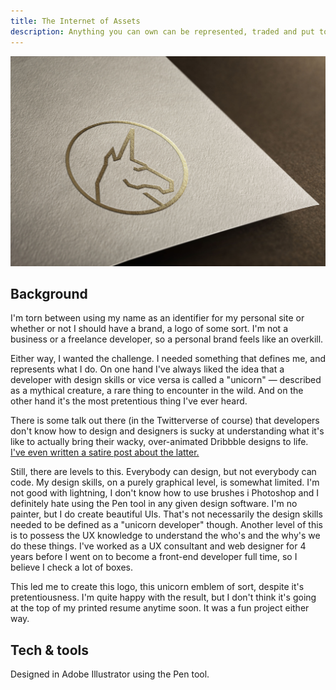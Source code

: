 ```yaml
---
title: The Internet of Assets
description: Anything you can own can be represented, traded and put to use as non fungible tokens (NFT). You can tokenize your art and get royalties automatically every time it is resold. Or use a token of something you own to borrow. The possibilities just keep growing. Goodbye to the Internet of data, welcome to the Internet of value.
---
```

![](/img/unicorn.jpg)

## Background 

I'm torn between using my name as an identifier for my personal site or whether or not I should have a brand, a logo of some sort. I'm not a business or a freelance developer, so a personal brand feels like an overkill. 

Either way, I wanted the challenge. I needed something that defines me, and represents what I do. On one hand I've always liked the idea that a developer with design skills or vice versa is called a "unicorn" — described as a mythical creature, a rare thing to encounter in the wild. And on the other hand it's the most pretentious thing I've ever heard. 

There is some talk out there (in the Twitterverse of course) that developers don't know how to design and designers is sucky at understanding what it's like to actually bring their wacky, over-animated Dribbble designs to life. [I've even written a satire post about the latter.](https://www.havardbrynjulfsen.com/posts/how-to-design-a-dribbble-worthy-landing-page-in-10-simple-steps/) 

Still, there are levels to this. Everybody can design, but not everybody can code. My design skills, on a purely graphical level, is somewhat limited. I'm not good with lightning, I don't know how to use brushes i Photoshop and I definitely hate using the Pen tool in any given design software. I'm no painter, but I do create beautiful UIs. That's not necessarily the design skills needed to be defined as a "unicorn developer" though. Another level of this is to possess the UX knowledge to understand the who's and the why's we do these things. I've worked as a UX consultant and web designer for 4 years before I went on to become a front-end developer full time, so I believe I check a lot of boxes. 

This led me to create this logo, this unicorn emblem of sort, despite it's pretentiousness. I'm quite happy with the result, but I don't think it's going at the top of my printed resume anytime soon. It was a fun project either way. 

## Tech & tools

Designed in Adobe Illustrator using the Pen tool.